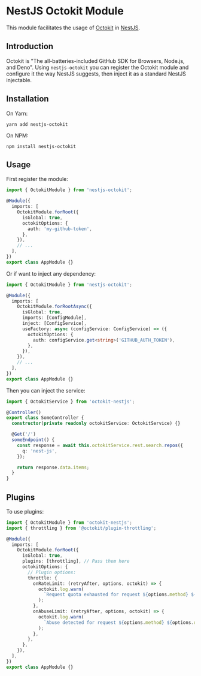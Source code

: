 # NestJS Octokit Module

This module facilitates the usage of [Octokit](https://github.com/octokit/octokit.js) in [NestJS](https://github.com/nestjs/nest).

## Introduction

Octokit is "The all-batteries-included GitHub SDK for Browsers, Node.js, and Deno".
Using `nestjs-octokit` you can register the Octokit module and configure it the way NestJS suggests, then inject it as a standard NestJS injectable.

## Installation

On Yarn:

```shell
yarn add nestjs-octokit
```

On NPM:

```shell
npm install nestjs-octokit
```

## Usage

First register the module:

```ts
import { OctokitModule } from 'nestjs-octokit';

@Module({
  imports: [
    OctokitModule.forRoot({
      isGlobal: true,
      octokitOptions: {
        auth: 'my-github-token',
      },
    }),
    // ...
  ],
})
export class AppModule {}
```

Or if want to inject any dependency:

```ts
import { OctokitModule } from 'nestjs-octokit';

@Module({
  imports: [
    OctokitModule.forRootAsync({
      isGlobal: true,
      imports: [ConfigModule],
      inject: [ConfigService],
      useFactory: async (configService: ConfigService) => ({
        octokitOptions: {
          auth: configService.get<string>('GITHUB_AUTH_TOKEN'),
        },
      }),
    }),
    // ...
  ],
})
export class AppModule {}
```

Then you can inject the service:

```ts
import { OctokitService } from 'octokit-nestjs';

@Controller()
export class SomeController {
  constructor(private readonly octokitService: OctokitService) {}

  @Get('/')
  someEndpoint() {
    const response = await this.octokitService.rest.search.repos({
      q: 'nest-js',
    });

    return response.data.items;
  }
}
```

## Plugins

To use plugins:

```ts
import { OctokitModule } from 'octokit-nestjs';
import { throttling } from '@octokit/plugin-throttling';

@Module({
  imports: [
    OctokitModule.forRoot({
      isGlobal: true,
      plugins: [throttling], // Pass them here
      octokitOptions: {
        // Plugin options:
        throttle: {
          onRateLimit: (retryAfter, options, octokit) => {
            octokit.log.warn(
              `Request quota exhausted for request ${options.method} ${options.url}`
            );
          },
          onAbuseLimit: (retryAfter, options, octokit) => {
            octokit.log.warn(
              `Abuse detected for request ${options.method} ${options.url}`
            );
          },
        },
      },
    }),
  ],
})
export class AppModule {}
```
